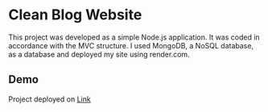 # Clean Blog Website

This project was developed as a simple Node.js application. It was coded in accordance with the MVC structure. I used MongoDB, a NoSQL database, as a database and deployed my site using render.com.

## Demo

Project deployed on [Link](https://clean-blog-buketsoyhan.onrender.com/)